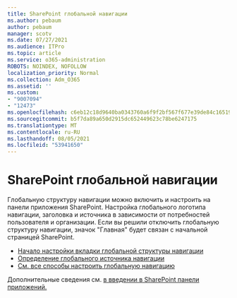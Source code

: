 ```yaml
---
title: SharePoint глобальной навигации
ms.author: pebaum
author: pebaum
manager: scotv
ms.date: 07/27/2021
ms.audience: ITPro
ms.topic: article
ms.service: o365-administration
ROBOTS: NOINDEX, NOFOLLOW
localization_priority: Normal
ms.collection: Adm_O365
ms.assetid: ''
ms.custom:
- "9007094"
- "12473"
ms.openlocfilehash: c6eb12c18d9640ba0343760a6f9f2bf567f677e39de84c16519327c2f24d4447
ms.sourcegitcommit: b5f7da89a650d2915dc652449623c78be6247175
ms.translationtype: MT
ms.contentlocale: ru-RU
ms.lasthandoff: 08/05/2021
ms.locfileid: "53941650"
---
```

# <a name="sharepoint-global-navigation"></a>SharePoint глобальной навигации

Глобальную структуру навигации можно включить и настроить на панели приложения SharePoint. Настройка глобального логотипа навигации, заголовка и источника в зависимости от потребностей пользователя и организации. Если вы решили отключить глобальную структуру навигации, значок "Главная" будет связан с начальной страницей SharePoint.

- [Начало настройки вкладки глобальной структуры навигации](/SharePoint/sharepoint-app-bar?WT.mc_id=365AdminCSH_SupportCentral#get-started-customizing-the-global-navigation-tab)
- [Определение глобального источника навигации](/SharePoint/sharepoint-app-bar?WT.mc_id=365AdminCSH_SupportCentral#determine-the-global-navigation-source-depending-on-your-home-sites-configuration)
- [См. все способы настроить глобальную навигацию](/SharePoint/sharepoint-app-bar?WT.mc_id=365AdminCSH_SupportCentral#see-all-the-different-ways-you-can-set-up-global-navigation)

Дополнительные сведения см. [в введении в SharePoint панели приложений.](/sharepoint/sharepoint-app-bar) 

